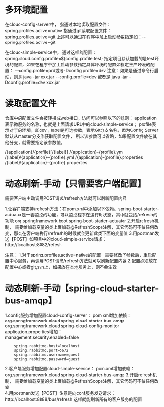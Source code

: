 # 多环境配置
在cloud-config-server中，
指通过本地读取配置文件：spring.profiles.active=native
指通过git读取配置文件：spring.profiles.active=git
上述可以通过在程序中加上启动参数指定如：--spring.profiles.active=git

在cloud-simple-service中，
通过这样的配置：spring.cloud.config.profile=${config.profile:test}
指定项目默认加载的是test环境的配置，如果在程序中加上启动参数指定具体环境的配置如指定生产环境的配置：
--config.profile=prd或者-Dconfig.profile=dev
注意：如果是通过命令行启动，则是 java -jar xxx.jar --config.profile=dev 或者是 java -jar -Dconfig.profile=dev xxx.jar

# 读取配置文件
仓库中的配置文件会被转换成web接口，访问可以参照以下的规则：
application表示微服务的名称，也就是上面请求URL中的cloud-simple-service；
profile表示对于的环境，即dev；label是可选参数，表示Git分支名称，因为Config Server默认从master分支作获取配置文件，
所以该参数可以省略，如果配置文件放在其他分支，就需要指定该参数值。

/{application}/{profile}[/{label}]
/{application}-{profile}.yml
/{label}/{application}-{profile}.yml
/{application}-{profile}.properties
/{label}/{application}-{profile}.properties

# 动态刷新-手动【只需要客户端配置】
需要客户端主动调用POST请求/refresh方法就可以刷新配置内容

1.让客户端支持/refresh方法：在pom.xml中添加以下依赖。spring-boot-starter-actuator是一套监控的功能，可以监控程序在运行时状态，其中就包括/refresh的功能
<dependency>
  <groupId>org.springframework.boot</groupId>
  <artifactId>spring-boot-starter-actuator</artifactId>
</dependency>
2.开启refresh机制， 需要给加载变量的类上面加载@RefreshScope注解，其它代码可不做任何改变，那么在客户端执行/refresh的时候就会更新此类下面的变量值
3.用postman发送【POST】如项目中的cloud-simple-service请求：http://localhost:8082/refesh

注意：
1.对于spring.profiles.active=native的配置，需要修改了参数后，重启配置中心服务，再调用POST请求/refresh方法就可以刷新配置内容
2.配置必须放在配置中心或者git,svn上，如果放在本地服务上，则不会生效

# 动态刷新-手动【spring-cloud-starter-bus-amqp】
1.config服务增加配置cloud-config-server：
  pom.xml增加依赖：
        <!--消息总线-->
        <dependency>
            <groupId>org.springframework.cloud</groupId>
            <artifactId>spring-cloud-starter-bus-amqp</artifactId>
        </dependency>
        <!--config-->
        <dependency>
            <groupId>org.springframework.cloud</groupId>
            <artifactId>spring-cloud-config-monitor</artifactId>
        </dependency>
  application.properties增加：      
        management.security.enabled=false
        
        spring.rabbitmq.host=localhost
        spring.rabbitmq.port=5672
        spring.rabbitmq.username=guest
        spring.rabbitmq.password=guest
        
2.客户端服务增加配置cloud-simple-service：
  pom.xml增加依赖：
          <!--消息总线-->
          <dependency>
              <groupId>org.springframework.cloud</groupId>
              <artifactId>spring-cloud-starter-bus-amqp</artifactId>
          </dependency>
3.开启refresh机制， 需要给加载变量的类上面加载@RefreshScope注解，其它代码可不做任何改变  
4.用postman发送【POST】注意是向conf服务发送请求：http://localhost:8888/bus/refresh
  这样就能刷新所有的客户服务的配置
